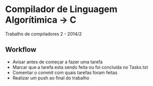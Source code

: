 Compilador de Linguagem Algorítimica -> C
=========================================

Trabalho de compiladores 2 - 2014/2

Workflow
-------

- Avisar antes de começar a fazer uma tarefa
- Marcar que a tarefa esta sendo feita ou foi concluída no Tasks.txt
- Comentar o commit com quais tarefas foram feitas
- Realizar um push ao final do trabalho
